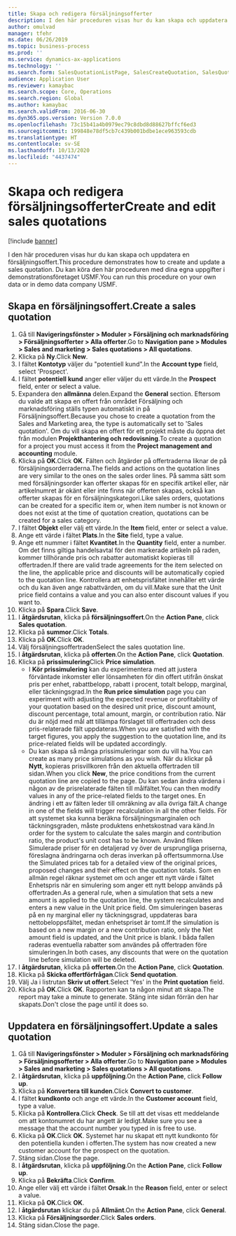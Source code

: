 ```yaml
---
title: Skapa och redigera försäljningsofferter
description: I den här proceduren visas hur du kan skapa och uppdatera en försäljningsoffert.
author: omulvad
manager: tfehr
ms.date: 06/26/2019
ms.topic: business-process
ms.prod: ''
ms.service: dynamics-ax-applications
ms.technology: ''
ms.search.form: SalesQuotationListPage, SalesCreateQuotation, SalesQuotationTable, SalesQuotationTotals, SalesQuotationPriceSimulation, SalesQuotationEditLines, SrsReportViewerForm, smmSetNumSeqIfManual, CustTable, SalesTable, CustQuotationConfirmationJournal, CustQuotationJournal, CustSalesLines, SalesQuotationCopying, SalesQuotationDeleteQuotations, SalesQuotationListPagePreviewPane, SalesQuotationTypeGroup
audience: Application User
ms.reviewer: kamaybac
ms.search.scope: Core, Operations
ms.search.region: Global
ms.author: kamaybac
ms.search.validFrom: 2016-06-30
ms.dyn365.ops.version: Version 7.0.0
ms.openlocfilehash: 73c15b41a4b0979ec79c8dbd8d88627bffcf6ed3
ms.sourcegitcommit: 199848e78df5cb7c439b001bdbe1ece963593cdb
ms.translationtype: HT
ms.contentlocale: sv-SE
ms.lasthandoff: 10/13/2020
ms.locfileid: "4437474"
---
```

# <a name="create-and-edit-sales-quotations"></a><span data-ttu-id="a56c2-103">Skapa och redigera försäljningsofferter</span><span class="sxs-lookup"><span data-stu-id="a56c2-103">Create and edit sales quotations</span></span>

[!include [banner](../../includes/banner.md)]

<span data-ttu-id="a56c2-104">I den här proceduren visas hur du kan skapa och uppdatera en försäljningsoffert.</span><span class="sxs-lookup"><span data-stu-id="a56c2-104">This procedure demonstrates how to create and update a sales quotation.</span></span> <span data-ttu-id="a56c2-105">Du kan köra den här proceduren med dina egna uppgifter i demonstrationsföretaget USMF.</span><span class="sxs-lookup"><span data-stu-id="a56c2-105">You can run this procedure on your own data or in demo data company USMF.</span></span>


## <a name="create-a-sales-quotation"></a><span data-ttu-id="a56c2-106">Skapa en försäljningsoffert.</span><span class="sxs-lookup"><span data-stu-id="a56c2-106">Create a sales quotation</span></span>
1. <span data-ttu-id="a56c2-107">Gå till **Navigeringsfönster > Moduler > Försäljning och marknadsföring > Försäljningsofferter > Alla offerter**.</span><span class="sxs-lookup"><span data-stu-id="a56c2-107">Go to **Navigation pane > Modules > Sales and marketing > Sales quotations > All quotations**.</span></span>
2. <span data-ttu-id="a56c2-108">Klicka på **Ny**.</span><span class="sxs-lookup"><span data-stu-id="a56c2-108">Click **New**.</span></span>
3. <span data-ttu-id="a56c2-109">I fältet **Kontotyp** väljer du "potentiell kund".</span><span class="sxs-lookup"><span data-stu-id="a56c2-109">In the **Account type** field, select 'Prospect'.</span></span>
4. <span data-ttu-id="a56c2-110">I fältet **potentiell kund** anger eller väljer du ett värde.</span><span class="sxs-lookup"><span data-stu-id="a56c2-110">In the **Prospect** field, enter or select a value.</span></span>
5. <span data-ttu-id="a56c2-111">Expandera den **allmänna** delen.</span><span class="sxs-lookup"><span data-stu-id="a56c2-111">Expand the **General** section.</span></span> <span data-ttu-id="a56c2-112">Eftersom du valde att skapa en offert från området Försäljning och marknadsföring ställs typen automatiskt in på Försäljningsoffert.</span><span class="sxs-lookup"><span data-stu-id="a56c2-112">Because you chose to create a quotation from the Sales and Marketing area, the type is automatically set to 'Sales quotation'.</span></span> <span data-ttu-id="a56c2-113">Om du vill skapa en offert för ett projekt måste du öppna det från modulen **Projekthantering och redovisning**.</span><span class="sxs-lookup"><span data-stu-id="a56c2-113">To create a quotation for a project you must access it from the **Project management and accounting** module.</span></span>
6. <span data-ttu-id="a56c2-114">Klicka på **OK**.</span><span class="sxs-lookup"><span data-stu-id="a56c2-114">Click **OK**.</span></span> <span data-ttu-id="a56c2-115">Fälten och åtgärder på offertraderna liknar de på försäljningsorderraderna.</span><span class="sxs-lookup"><span data-stu-id="a56c2-115">The fields and actions on the quotation lines are very similar to the ones on the sales order lines.</span></span>   <span data-ttu-id="a56c2-116">På samma sätt som med försäljningsorder kan offerter skapas för en specifik artikel eller, när artikelnumret är okänt eller inte finns när offerten skapas, också kan offerter skapas för en försäljningskategori.</span><span class="sxs-lookup"><span data-stu-id="a56c2-116">Like sales orders, quotations can be created for a specific item or, when item number is not known or does not exist at the time of quotation creation, quotations can be created for a sales category.</span></span>     
7. <span data-ttu-id="a56c2-117">I fältet **Objekt** eller välj ett värde.</span><span class="sxs-lookup"><span data-stu-id="a56c2-117">In the **Item** field, enter or select a value.</span></span>
8. <span data-ttu-id="a56c2-118">Ange ett värde i fältet **Plats**.</span><span class="sxs-lookup"><span data-stu-id="a56c2-118">In the **Site** field, type a value.</span></span>
9. <span data-ttu-id="a56c2-119">Ange ett nummer i fältet **Kvantitet**.</span><span class="sxs-lookup"><span data-stu-id="a56c2-119">In the **Quantity** field, enter a number.</span></span> <span data-ttu-id="a56c2-120">Om det finns giltiga handelsavtal för den markerade artikeln på raden, kommer tillhörande pris och rabatter automatiskt kopieras till offertraden.</span><span class="sxs-lookup"><span data-stu-id="a56c2-120">If there are valid trade agreements for the item selected on the line, the applicable price and discounts will be automatically copied to the quotation line.</span></span> <span data-ttu-id="a56c2-121">Kontrollera att enhetsprisfältet innehåller ett värde och du kan även ange rabattvärden, om du vill.</span><span class="sxs-lookup"><span data-stu-id="a56c2-121">Make sure that the Unit price field contains a value and you can also enter discount values if you want to.</span></span> 
10. <span data-ttu-id="a56c2-122">Klicka på **Spara**.</span><span class="sxs-lookup"><span data-stu-id="a56c2-122">Click **Save**.</span></span>
11. <span data-ttu-id="a56c2-123">I **åtgärdsrutan**, klicka på **försäljningsoffert**.</span><span class="sxs-lookup"><span data-stu-id="a56c2-123">On the **Action Pane**, click **Sales quotation**.</span></span>
12. <span data-ttu-id="a56c2-124">Klicka på **summor**.</span><span class="sxs-lookup"><span data-stu-id="a56c2-124">Click **Totals**.</span></span>
13. <span data-ttu-id="a56c2-125">Klicka på **OK**.</span><span class="sxs-lookup"><span data-stu-id="a56c2-125">Click **OK**.</span></span>
14. <span data-ttu-id="a56c2-126">Välj försäljningsoffertraden</span><span class="sxs-lookup"><span data-stu-id="a56c2-126">Select the sales quotation line.</span></span>
15. <span data-ttu-id="a56c2-127">I **åtgärdsrutan**, klicka på **offerten**.</span><span class="sxs-lookup"><span data-stu-id="a56c2-127">On the **Action Pane**, click **Quotation**.</span></span>
16. <span data-ttu-id="a56c2-128">Klicka på **prissimulering**</span><span class="sxs-lookup"><span data-stu-id="a56c2-128">Click **Price simulation**.</span></span>
    - <span data-ttu-id="a56c2-129">I **Kör prissimulering** kan du experimentera med att justera förväntade inkomster eller lönsamheten för din offert utifrån önskat pris per enhet, rabattbelopp, rabatt i procent, totalt belopp, marginal, eller täckningsgrad.</span><span class="sxs-lookup"><span data-stu-id="a56c2-129">In the **Run price simulation** page you can experiment with adjusting the expected revenue or profitability of your quotation based on the desired unit price, discount amount, discount percentage, total amount, margin, or contribution ratio.</span></span> <span data-ttu-id="a56c2-130">När du är nöjd med mål att tillämpa förslaget till offertraden och dess pris-relaterade fält uppdateras.</span><span class="sxs-lookup"><span data-stu-id="a56c2-130">When you are satisfied with the target figures, you apply the suggestion to the quotation line, and its price-related fields will be updated accordingly.</span></span>  
    - <span data-ttu-id="a56c2-131">Du kan skapa så många prissimuleringar som du vill ha.</span><span class="sxs-lookup"><span data-stu-id="a56c2-131">You can create as many price simulations as you wish.</span></span> <span data-ttu-id="a56c2-132">När du klickar på **Nytt**, kopieras prisvillkoren från den aktuella offertraden till sidan.</span><span class="sxs-lookup"><span data-stu-id="a56c2-132">When you click **New**, the price conditions from the current quotation line are copied to the page.</span></span> <span data-ttu-id="a56c2-133">Du kan sedan ändra värdena i någon av de prisrelaterade fälten till målfältet.</span><span class="sxs-lookup"><span data-stu-id="a56c2-133">You can then modify values in any of the price-related fields to the target ones.</span></span> <span data-ttu-id="a56c2-134">En ändring i ett av fälten leder till omräkning av alla övriga fält.</span><span class="sxs-lookup"><span data-stu-id="a56c2-134">A change in one of the fields will trigger recalculation in all the other fields.</span></span> <span data-ttu-id="a56c2-135">För att systemet ska kunna beräkna försäljningsmarginalen och täckningsgraden, måste produktens enhetskostnad vara känd.</span><span class="sxs-lookup"><span data-stu-id="a56c2-135">In order for the system to calculate the sales margin and contribution ratio, the product's unit cost has to be known.</span></span> <span data-ttu-id="a56c2-136">Använd fliken Simulerade priser för en detaljerad vy över de ursprungliga priserna, föreslagna ändringarna och deras inverkan på offertsummorna.</span><span class="sxs-lookup"><span data-stu-id="a56c2-136">Use the Simulated prices tab for a detailed view of the original prices, proposed changes and their effect on the quotation totals.</span></span> <span data-ttu-id="a56c2-137">Som en allmän regel räknar systemet om och anger ett nytt värde i fältet Enhetspris när en simulering som anger ett nytt belopp används på offertraden.</span><span class="sxs-lookup"><span data-stu-id="a56c2-137">As a general rule, when a simulation that sets a new amount is applied to the quotation line, the system recalculates and enters a new value in the Unit price field.</span></span> <span data-ttu-id="a56c2-138">Om simuleringen baseras på en ny marginal eller ny täckningsgrad, uppdateras bara nettobeloppsfältet, medan enhetspriset är tomt.</span><span class="sxs-lookup"><span data-stu-id="a56c2-138">If the simulation is based on a new margin or a new contribution ratio, only the Net amount field is updated, and the Unit price is blank.</span></span> <span data-ttu-id="a56c2-139">I båda fallen raderas eventuella rabatter som användes på offertraden före simuleringen.</span><span class="sxs-lookup"><span data-stu-id="a56c2-139">In both cases, any discounts that were on the quotation line before simulation will be deleted.</span></span>
17. <span data-ttu-id="a56c2-140">I **åtgärdsrutan**, klicka på **offerten**.</span><span class="sxs-lookup"><span data-stu-id="a56c2-140">On the **Action Pane**, click **Quotation**.</span></span>
18. <span data-ttu-id="a56c2-141">Klicka på **Skicka offertförfrågan**.</span><span class="sxs-lookup"><span data-stu-id="a56c2-141">Click **Send quotation**.</span></span>
19. <span data-ttu-id="a56c2-142">Välj Ja i listrutan **Skriv ut offert**.</span><span class="sxs-lookup"><span data-stu-id="a56c2-142">Select 'Yes' in the **Print quotation** field.</span></span>
20. <span data-ttu-id="a56c2-143">Klicka på **OK**.</span><span class="sxs-lookup"><span data-stu-id="a56c2-143">Click **OK**.</span></span> <span data-ttu-id="a56c2-144">Rapporten kan ta någon minut att skapa.</span><span class="sxs-lookup"><span data-stu-id="a56c2-144">The report may take a minute to generate.</span></span> <span data-ttu-id="a56c2-145">Stäng inte sidan förrän den har skapats.</span><span class="sxs-lookup"><span data-stu-id="a56c2-145">Don't close the page until it does so.</span></span>

## <a name="update-a-sales-quotation"></a><span data-ttu-id="a56c2-146">Uppdatera en försäljningsoffert.</span><span class="sxs-lookup"><span data-stu-id="a56c2-146">Update a sales quotation</span></span>
1. <span data-ttu-id="a56c2-147">Gå till **Navigeringsfönster > Moduler > Försäljning och marknadsföring > Försäljningsofferter > Alla offerter**.</span><span class="sxs-lookup"><span data-stu-id="a56c2-147">Go to **Navigation pane > Modules > Sales and marketing > Sales quotations > All quotations**.</span></span>
2. <span data-ttu-id="a56c2-148">I **åtgärdsrutan**, klicka på **uppföljning**.</span><span class="sxs-lookup"><span data-stu-id="a56c2-148">On the **Action Pane**, click **Follow up**.</span></span>
3. <span data-ttu-id="a56c2-149">Klicka på **Konvertera till kunden**.</span><span class="sxs-lookup"><span data-stu-id="a56c2-149">Click **Convert to customer**.</span></span>
4. <span data-ttu-id="a56c2-150">I fältet **kundkonto** och ange ett värde.</span><span class="sxs-lookup"><span data-stu-id="a56c2-150">In the **Customer account** field, type a value.</span></span>
5. <span data-ttu-id="a56c2-151">Klicka på **Kontrollera**.</span><span class="sxs-lookup"><span data-stu-id="a56c2-151">Click **Check**.</span></span> <span data-ttu-id="a56c2-152">Se till att det visas ett meddelande om att kontonumret du har angett är ledigt.</span><span class="sxs-lookup"><span data-stu-id="a56c2-152">Make sure you see a message that the account number you typed in is free to use.</span></span>  
6. <span data-ttu-id="a56c2-153">Klicka på **OK**.</span><span class="sxs-lookup"><span data-stu-id="a56c2-153">Click **OK**.</span></span> <span data-ttu-id="a56c2-154">Systemet har nu skapat ett nytt kundkonto för den potentiella kunden i offerten.</span><span class="sxs-lookup"><span data-stu-id="a56c2-154">The system has now created a new customer account for the prospect on the quotation.</span></span>  
7. <span data-ttu-id="a56c2-155">Stäng sidan.</span><span class="sxs-lookup"><span data-stu-id="a56c2-155">Close the page.</span></span>
8. <span data-ttu-id="a56c2-156">I **åtgärdsrutan**, klicka på **uppföljning**.</span><span class="sxs-lookup"><span data-stu-id="a56c2-156">On the **Action Pane**, click **Follow up**.</span></span>
9. <span data-ttu-id="a56c2-157">Klicka på **Bekräfta**.</span><span class="sxs-lookup"><span data-stu-id="a56c2-157">Click **Confirm**.</span></span>
10. <span data-ttu-id="a56c2-158">Ange eller välj ett värde i fältet **Orsak**.</span><span class="sxs-lookup"><span data-stu-id="a56c2-158">In the **Reason** field, enter or select a value.</span></span>
11. <span data-ttu-id="a56c2-159">Klicka på **OK**.</span><span class="sxs-lookup"><span data-stu-id="a56c2-159">Click **OK**.</span></span>
12. <span data-ttu-id="a56c2-160">I **åtgärdsrutan** klickar du på **Allmänt**.</span><span class="sxs-lookup"><span data-stu-id="a56c2-160">On the **Action Pane**, click **General**.</span></span>
13. <span data-ttu-id="a56c2-161">Klicka på **Försäljningsorder**.</span><span class="sxs-lookup"><span data-stu-id="a56c2-161">Click **Sales orders**.</span></span>
14. <span data-ttu-id="a56c2-162">Stäng sidan.</span><span class="sxs-lookup"><span data-stu-id="a56c2-162">Close the page.</span></span>

